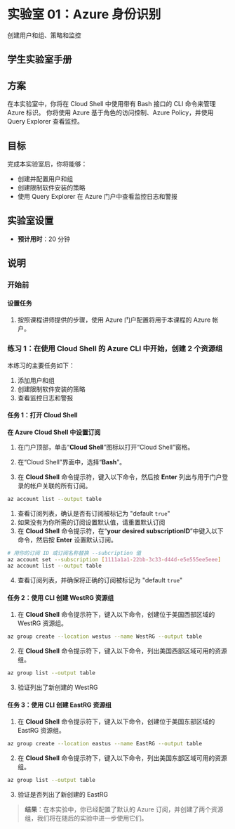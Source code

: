 ﻿---
lab:
    title: '创建用户和组、策略和监控'
    module: '模块 5：Azure 标识'
---

# 实验室 01：Azure 身份识别

创建用户和组、策略和监控

## 学生实验室手册

## 方案

在本实验室中，你将在 Cloud Shell 中使用带有 Bash 接口的 CLI 命令来管理 Azure 标识。  你将使用 Azure 基于角色的访问控制、Azure Policy，并使用 Query Explorer 查看监控。

## 目标

完成本实验室后，你将能够：

* 创建并配置用户和组
* 创建限制软件安装的策略
* 使用 Query Explorer 在 Azure 门户中查看监控日志和警报

## 实验室设置

* **预计用时**：20 分钟

## 说明

### 开始前

#### 设置任务

1. 按照课程讲师提供的步骤，使用 Azure 门户配置将用于本课程的 Azure 帐户。

### 练习 1：在使用 Cloud Shell 的 Azure CLI 中开始，创建 2 个资源组

本练习的主要任务如下：

1. 添加用户和组
1. 创建限制软件安装的策略
1. 查看监控日志和警报

#### 任务 1：打开 Cloud Shell

**在 Azure Cloud Shell 中设置订阅**

1. 在门户顶部，单击“**Cloud Shell**”图标以打开“Cloud Shell”窗格。

1. 在“Cloud Shell”界面中，选择“**Bash**”。

1. 在 **Cloud Shell** 命令提示符，键入以下命令，然后按 **Enter** 列出与用于门户登录的帐户关联的所有订阅。

```bash
az account list --output table
```

1. 查看订阅列表，确认是否有订阅被标记为 "default `true`"
1. 如果没有为你所需的订阅设置默认值，请重置默认订阅
1. 在 **Cloud Shell** 命令提示符，在“**your desired subscriptionID**”中键入以下命令，然后按 **Enter** 设置默认订阅。

```bash
# 用你的订阅 ID 或订阅名称替换 --subcription 值
az account set --subscription [1111a1a1-22bb-3c33-d44d-e5e555ee5eee]
az account list --output table
```

4. 查看订阅列表，并确保将正确的订阅被标记为 "default `true`"

#### 任务 2：使用 CLI 创建 WestRG 资源组

1. 在 **Cloud Shell** 命令提示符下，键入以下命令，创建位于美国西部区域的 WestRG 资源组。

```bash
az group create --location westus --name WestRG --output table
```

2. 在 **Cloud Shell** 命令提示符下，键入以下命令，列出美国西部区域可用的资源组。

```bash
az group list --output table
```

3. 验证列出了新创建的 WestRG

#### 任务 3：使用 CLI 创建 EastRG 资源组

1. 在 **Cloud Shell** 命令提示符下，键入以下命令，创建位于美国东部区域的 EastRG 资源组。

```bash
az group create --location eastus --name EastRG --output table
```

2. 在 **Cloud Shell** 命令提示符下，键入以下命令，列出美国东部区域可用的资源组。

```bash
az group list --output table
```

3. 验证是否列出了新创建的 EastRG

> **结果**：在本实验中，你已经配置了默认的 Azure 订阅，并创建了两个资源组，我们将在随后的实验中进一步使用它们。
